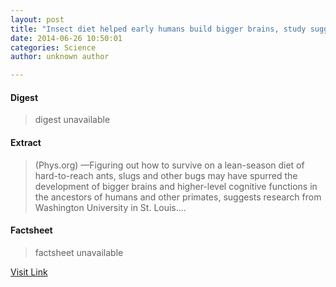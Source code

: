 ```yaml
---
layout: post
title: "Insect diet helped early humans build bigger brains, study suggests"
date: 2014-06-26 10:50:01
categories: Science
author: unknown author

---
```



#### Digest
>digest unavailable

#### Extract
>(Phys.org) —Figuring out how to survive on a lean-season diet of hard-to-reach ants, slugs and other bugs may have spurred the development of bigger brains and higher-level cognitive functions in the ancestors of humans and other primates, suggests research from Washington University in St. Louis....

#### Factsheet
>factsheet unavailable

[Visit Link](http://phys.org/news322982872.html)


